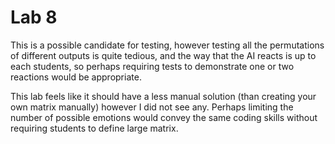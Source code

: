 # Lab 8

This is a possible candidate for testing, however testing all the permutations of different outputs is quite tedious, and the way that the AI reacts is up to each students, so perhaps requiring tests to demonstrate one or two reactions would be appropriate.

This lab feels like it should have a less manual solution (than creating your own matrix manually) however I did not see any. Perhaps limiting the number of possible emotions would convey the same coding skills without requiring students to define large matrix.
